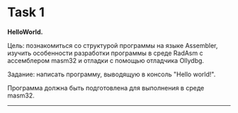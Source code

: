 # Task 1

**HelloWorld.**

Цель: познакомиться со структурой программы на языке Assembler, изучить особенности разработки программы в среде RadAsm с ассемблером masm32
и отладки с помощью отладчика Ollydbg.

Задание: написать программу, выводящую в консоль "Hello world!".

Программа должна быть подготовлена для выполнения в среде masm32.

---
